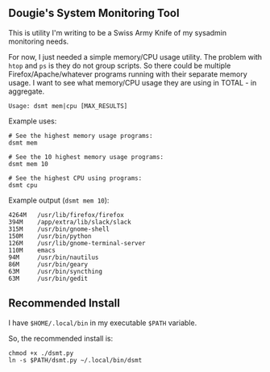 Dougie's System Monitoring Tool
---

This is utility I'm writing to be a Swiss Army Knife of my sysadmin monitoring needs.

For now, I just needed a simple memory/CPU usage utility. The problem with `htop` and `ps` is they do not group scripts. So there could be multiple Firefox/Apache/whatever programs running with their separate memory usage. I want to see what memory/CPU usage they are using in TOTAL - in aggregate.

```
Usage: dsmt mem|cpu [MAX_RESULTS]
```

Example uses:

```
# See the highest memory usage programs:
dsmt mem

# See the 10 highest memory usage programs:
dsmt mem 10

# See the highest CPU using programs:
dsmt cpu
```

Example output (`dsmt mem 10`):

```
4264M	/usr/lib/firefox/firefox
394M 	/app/extra/lib/slack/slack
315M 	/usr/bin/gnome-shell
150M 	/usr/bin/python
126M 	/usr/lib/gnome-terminal-server
110M 	emacs
94M  	/usr/bin/nautilus
86M  	/usr/bin/geary
63M  	/usr/bin/syncthing
63M  	/usr/bin/gedit
```

## Recommended Install

I have `$HOME/.local/bin` in my executable `$PATH` variable.

So, the recommended install is:

```
chmod +x ./dsmt.py
ln -s $PATH/dsmt.py ~/.local/bin/dsmt
```
